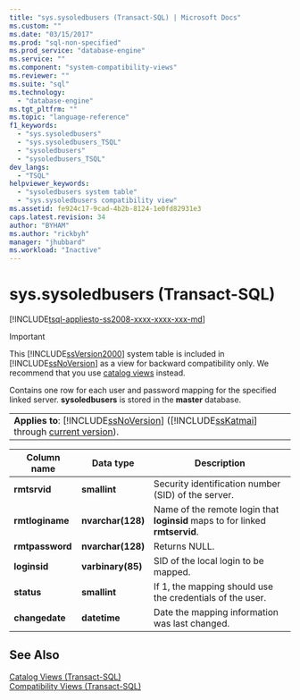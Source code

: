 ```yaml
---
title: "sys.sysoledbusers (Transact-SQL) | Microsoft Docs"
ms.custom: ""
ms.date: "03/15/2017"
ms.prod: "sql-non-specified"
ms.prod_service: "database-engine"
ms.service: ""
ms.component: "system-compatibility-views"
ms.reviewer: ""
ms.suite: "sql"
ms.technology: 
  - "database-engine"
ms.tgt_pltfrm: ""
ms.topic: "language-reference"
f1_keywords: 
  - "sys.sysoledbusers"
  - "sys.sysoledbusers_TSQL"
  - "sysoledbusers"
  - "sysoledbusers_TSQL"
dev_langs: 
  - "TSQL"
helpviewer_keywords: 
  - "sysoledbusers system table"
  - "sys.sysoledbusers compatibility view"
ms.assetid: fe924c17-9cad-4b2b-8124-1e0fd82931e3
caps.latest.revision: 34
author: "BYHAM"
ms.author: "rickbyh"
manager: "jhubbard"
ms.workload: "Inactive"
---
```

# sys.sysoledbusers (Transact-SQL)
[!INCLUDE[tsql-appliesto-ss2008-xxxx-xxxx-xxx-md](../../includes/tsql-appliesto-ss2008-xxxx-xxxx-xxx-md.md)]

    
> [!IMPORTANT]  
>  This [!INCLUDE[ssVersion2000](../../includes/ssversion2000-md.md)] system table is included in [!INCLUDE[ssNoVersion](../../includes/ssnoversion-md.md)] as a view for backward compatibility only. We recommend that you use [catalog views](../../relational-databases/system-catalog-views/catalog-views-transact-sql.md) instead.  
  
 Contains one row for each user and password mapping for the specified linked server. **sysoledbusers** is stored in the **master** database.  
  
||  
|-|  
|**Applies to**: [!INCLUDE[ssNoVersion](../../includes/ssnoversion-md.md)] ([!INCLUDE[ssKatmai](../../includes/sskatmai-md.md)] through [current version](http://go.microsoft.com/fwlink/p/?LinkId=299658)).|  
  
|Column name|Data type|Description|  
|-----------------|---------------|-----------------|  
|**rmtsrvid**|**smallint**|Security identification number (SID) of the server.|  
|**rmtloginame**|**nvarchar(**128**)**|Name of the remote login that **loginsid** maps to for linked **rmtservid**.|  
|**rmtpassword**|**nvarchar(**128**)**|Returns NULL.|  
|**loginsid**|**varbinary(**85**)**|SID of the local login to be mapped.|  
|**status**|**smallint**|If 1, the mapping should use the credentials of the user.|  
|**changedate**|**datetime**|Date the mapping information was last changed.|  
  
## See Also  
 [Catalog Views &#40;Transact-SQL&#41;](../../relational-databases/system-catalog-views/catalog-views-transact-sql.md)   
 [Compatibility Views &#40;Transact-SQL&#41;](~/relational-databases/system-compatibility-views/system-compatibility-views-transact-sql.md)  
  
  

